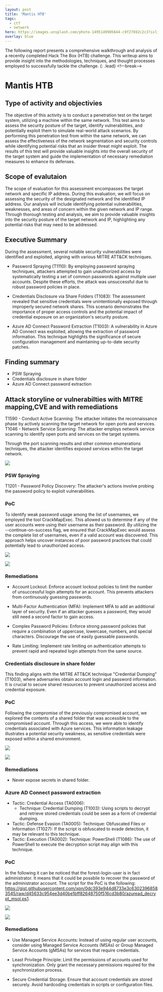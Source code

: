 ```yaml
---
layout: post
title: 'Mantis HTB'
tags:
  - ctf
  - network
hero: https://images.unsplash.com/photo-1495149905644-c9f27692c2c3?ixlib=rb-4.0.3&ixid=M3wxMjA3fDB8MHxwaG90by1wYWdlfHx8fGVufDB8fHx8fA%3D%3D&auto=format&fit=crop&w=1475&q=80
overlay: blue
---
```


The following report presents a comprehensive walkthrough and analysis of a recently completed Hack The Box (HTB) challenge. This writeup aims to provide insight into the methodologies, techniques, and thought processes employed to successfully tackle the challenge. {: .lead} <!–-break-–> 

# Mantis HTB

## Type of activity and objectivies
The objective of this activity is to conduct a penetration test on the target system, utilizing a machine within the same network. This test aims to assess the security posture of the target, identify vulnerabilities, and potentially exploit them to simulate real-world attack scenarios. 
By performing this penetration test from within the same network, we can assess the effectiveness of the network segmentation and security controls while identifying potential risks that an insider threat might exploit. 
The results of this test will provide valuable insights into the overall security of the target system and guide the implementation of necessary remediation measures to enhance its defenses.
## Scope of evalutaion
The scope of evaluation for this assessment encompasses the target network and specific IP address. During this evaluation, we will focus on assessing the security of the designated network and the identified IP address. Our analysis will include identifying potential vulnerabilities, weaknesses, and areas of concern within the given network and IP range. Through thorough testing and analysis, we aim to provide valuable insights into the security posture of the target network and IP, highlighting any potential risks that may need to be addressed.
## Executive Summary
During the assessment, several notable security vulnerabilities were identified and exploited, aligning with various MITRE ATT&CK techniques.

- Password Spraying (T1110): By employing password spraying techniques, attackers attempted to gain unauthorized access by systematically testing a set of common passwords against multiple user accounts. Despite these efforts, the attack was unsuccessful due to robust password policies in place.

- Credentials Disclosure via Share Folders (T1083): The assessment revealed that sensitive credentials were unintentionally exposed through improperly secured network shares. This scenario demonstrates the importance of proper access controls and the potential impact of credential exposure on an organization's security posture.

- Azure AD Connect Password Extraction (T1003): A vulnerability in Azure AD Connect was exploited, allowing the extraction of password information. This technique highlights the significance of secure configuration management and maintaining up-to-date security patches.

## Finding summary
- PSW Spraying
- Credentials disclosure in share folder
- Azure AD Connect password extraction
## Attack storyline or vulnerabilties with MITRE mapping,CVE and with remediations

T1590 - Conduct Active Scanning: The attacker initiates the reconnaissance phase by actively scanning the target network for open ports and services.
T1046 - Network Service Scanning: The attacker employs network service scanning to identify open ports and services on the target systems.

Through the port scanning results and other common enumerations techniques, the attacker identifies exposed services within the target network.

![](https://raw.githubusercontent.com/blitz0p3rations/blitz0p3rations.github.io/master/uploads/mont1.png)

### PSW Spraying
T1201 - Password Policy Discovery: The attacker's actions involve probing the password policy to exploit vulnerabilities.


### PoC
To identify weak password usage among the list of usernames, we employed the tool CrackMapExec. This allowed us to determine if any of the user accounts were using their username as their password. By utilizing the --continue-on-success flag, we ensured that CrackMapExec would assess the complete list of usernames, even if a valid account was discovered. This approach helps uncover instances of poor password practices that could potentially lead to unauthorized access.

![](https://raw.githubusercontent.com/blitz0p3rations/blitz0p3rations.github.io/master/uploads/mont2.png)

![](https://raw.githubusercontent.com/blitz0p3rations/blitz0p3rations.github.io/master/uploads/mont3.png)

### Remediations
- Account Lockout: Enforce account lockout policies to limit the number of unsuccessful login attempts for an account. This prevents attackers from continuously guessing passwords.

- Multi-Factor Authentication (MFA): Implement MFA to add an additional layer of security. Even if an attacker guesses a password, they would still need a second factor to gain access.

- Complex Password Policies: Enforce strong password policies that require a combination of uppercase, lowercase, numbers, and special characters. Discourage the use of easily guessable passwords.

- Rate Limiting: Implement rate limiting on authentication attempts to prevent rapid and repeated login attempts from the same source.

### Credentials disclosure in share folder
This finding aligns with the MITRE ATT&CK technique "Credential Dumping" (T1003), where adversaries obtain account login and password information. It is crucial to secure shared resources to prevent unauthorized access and credential exposure.
### PoC
Following the compromise of the previously compromised account, we explored the contents of a shared folder that was accessible to the compromised account. Through this access, we were able to identify credentials associated with Azure services. This information leakage illustrates a potential security weakness, as sensitive credentials were exposed within a shared environment.

![](https://raw.githubusercontent.com/blitz0p3rations/blitz0p3rations.github.io/master/uploads/mont4.png)

![](https://raw.githubusercontent.com/blitz0p3rations/blitz0p3rations.github.io/master/uploads/mont5.png)

### Remediations
- Never expose secrets in shared folder.

### Azure AD Connect password extraction
- Tactic: Credential Access (TA0006):
  - Technique: Credential Dumping (T1003): Using scripts to decrypt and retrieve stored credentials could be seen as a form of credential dumping.
- Tactic: Defense Evasion (TA0005):
    Technique: Obfuscated Files or Information (T1027): If the script is obfuscated to evade detection, it may be relevant to this technique.
- Tactic: Execution (TA0002):
    Technique: PowerShell (T1086): The use of PowerShell to execute the decryption script may align with this technique.
### PoC
In the following it can be noticed that the forest-login-user is in
fact administrator. 
It means that it could be possbile to recover the password of the administrator account.
The script for the PoC is the following: https://gist.githubusercontent.com/xpn/0dc393e944d8733e3c63023968583545/raw/d45633c954ee3d40be1bff82648750f516cd3b80/azuread_decrypt_msol.ps1.

![](https://raw.githubusercontent.com/blitz0p3rations/blitz0p3rations.github.io/master/uploads/mont6.png)

![](https://raw.githubusercontent.com/blitz0p3rations/blitz0p3rations.github.io/master/uploads/mont7.png)

### Remediations
- Use Managed Service Accounts: Instead of using regular user accounts, consider using Managed Service Accounts (MSAs) or Group Managed Service Accounts (gMSAs) for services that require credentials.

- Least Privilege Principle: Limit the permissions of accounts used for synchronization. Only grant the necessary permissions required for the synchronization process.

- Secure Credential Storage: Ensure that account credentials are stored securely. Avoid hardcoding credentials in scripts or configuration files.